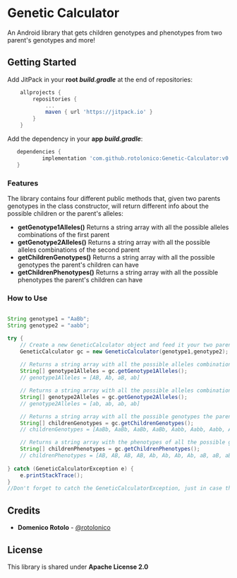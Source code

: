 # Genetic Calculator

An Android library that gets children genotypes and phenotypes from two parent's genotypes and more! 

## Getting Started

Add JitPack in your **root *build.gradle*** at the end of repositories:
```gradle
	allprojects {
		repositories {
			...
			maven { url 'https://jitpack.io' }
		}
	}
 ```
Add the dependency in your **app *build.gradle***:
 ```gradle
 	dependencies {
	        implementation 'com.github.rotolonico:Genetic-Calculator:v0.1'
	}
 ```

### Features

The library contains four different public methods that, given two parents genotypes in the class constructor, will return different info about the possible children or the parent's alleles:

* **getGenotype1Alleles()** Returns a string array with all the possible alleles combinations of the first parent
* **getGenotype2Alleles()** Returns a string array with all the possible alleles combinations of the second parent
* **getChildrenGenotypes()** Returns a string array with all the possible genotypes the parent's children can have
* **getChildrenPhenotypes()** Returns a string array with all the possible phenotypes the parent's children can have

### How to Use

```java

String genotype1 = "AaBb";
String genotype2 = "aabb";

try {
    // Create a new GeneticCalculator object and feed it your two parents genotypes
    GeneticCalculator gc = new GeneticCalculator(genotype1,genotype2);
    
    // Returns a string array with all the possible alleles combinations of the first parent
    String[] genotype1Alleles = gc.getGenotype1Alleles();
    // genotype1Alleles = [AB, Ab, aB, ab]

    // Returns a string array with all the possible alleles combinations of the second parent
    String[] genotype2Alleles = gc.getGenotype2Alleles();
    // genotype2Alleles = [ab, ab, ab, ab]

    // Returns a string array with all the possible genotypes the parent's children can have
    String[] childrenGenotypes = gc.getChildrenGenotypes();
    // childrenGenotypes = [AaBb, AaBb, AaBb, AaBb, Aabb, Aabb, Aabb, Aabb, aaBb, aaBb, aaBb, aaBb, aabb, aabb, aabb, aabb]

    // Returns a string array with the phenotypes of all the possible genotypes the parent's children can have
    String[] childrenPhenotypes = gc.getChildrenPhenotypes();
    // childrenPhenotypes = [AB, AB, AB, AB, Ab, Ab, Ab, Ab, aB, aB, aB, aB, ab, ab, ab, ab]
    
} catch (GeneticCalculatorException e) {
    e.printStackTrace();
}
//Don't forget to catch the GeneticCalculatorException, just in case the genotype is invalid! The exception message will also tell you what's wrong with the genotypes!

```

## Credits

* **Domenico Rotolo** - [@rotolonico](https://twitter.com/rotolonico)

## License

This library is shared under **Apache License 2.0**

